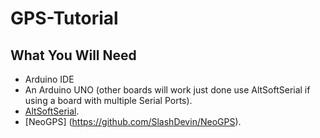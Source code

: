 # GPS-Tutorial

## What You Will Need
 - Arduino IDE 
 - An Arduino UNO (other boards will work just done use AltSoftSerial if using a board with multiple Serial Ports).
 - [AltSoftSerial](https://github.com/PaulStoffregen/AltSoftSerial).
 - [NeoGPS] (https://github.com/SlashDevin/NeoGPS).
